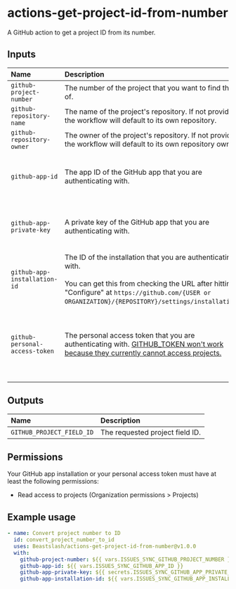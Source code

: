 # actions-get-project-id-from-number
A GitHub action to get a project ID from its number.

## Inputs
| Name | Description | Required? |
| :- | :- | :- |
| `github-project-number` | The number of the project that you want to find the ID of. | Yes |
| `github-repository-name` | The name of the project's repository. If not provided, the workflow will default to its own repository. | No |
| `github-repository-owner` | The owner of the project's repository. If not provided, the workflow will default to its own repository owner. | No |
| `github-app-id` | The app ID of the GitHub app that you are authenticating with. | Only if `github-personal-access-token` is not provided |
| `github-app-private-key` | A private key of the GitHub app that you are authenticating with. | Only if `github-personal-access-token` is not provided |
| `github-app-installation-id` | The ID of the installation that you are authenticating with.<br /><br />You can get this from checking the URL after hitting "Configure" at `https://github.com/{USER or ORGANIZATION}/{REPOSITORY}/settings/installations`. | Only if `github-personal-access-token` is not provided |
| `github-personal-access-token` | The personal access token that you are authenticating with. [GITHUB_TOKEN won't work because they currently cannot access projects.](https://docs.github.com/en/issues/planning-and-tracking-with-projects/automating-your-project/automating-projects-using-actions#github-actions-workflows) | Only if `github-app-id`, `github-app-private-key`, and `github-app-installation-id` are not provided |

## Outputs
| Name | Description |
| :- | :- |
| `GITHUB_PROJECT_FIELD_ID` | The requested project field ID. |

## Permissions
Your GitHub app installation or your personal access token must have at least the following permissions:
* Read access to projects (Organization permissions > Projects)

## Example usage
```yml
- name: Convert project number to ID
  id: convert_project_number_to_id
  uses: Beastslash/actions-get-project-id-from-number@v1.0.0
  with:
    github-project-number: ${{ vars.ISSUES_SYNC_GITHUB_PROJECT_NUMBER }}
    github-app-id: ${{ vars.ISSUES_SYNC_GITHUB_APP_ID }}
    github-app-private-key: ${{ secrets.ISSUES_SYNC_GITHUB_APP_PRIVATE_KEY }}
    github-app-installation-id: ${{ vars.ISSUES_SYNC_GITHUB_APP_INSTALLATION_ID }}
```